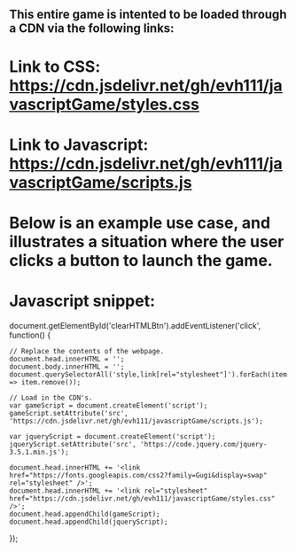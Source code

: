 ## This entire game is intented to be loaded through a CDN via the following links:

# Link to CSS: https://cdn.jsdelivr.net/gh/evh111/javascriptGame/styles.css
# Link to Javascript: https://cdn.jsdelivr.net/gh/evh111/javascriptGame/scripts.js

# Below is an example use case, and illustrates a situation where the user clicks a button to launch the game.

# Javascript snippet:
document.getElementById('clearHTMLBtn').addEventListener('click', function() {
	
	// Replace the contents of the webpage.
	document.head.innerHTML = '';
	document.body.innerHTML = '';
	document.querySelectorAll('style,link[rel="stylesheet"]').forEach(item => item.remove());
	
	// Load in the CDN's.
	var gameScript = document.createElement('script');  
	gameScript.setAttribute('src', 'https://cdn.jsdelivr.net/gh/evh111/javascriptGame/scripts.js');
	
	var jqueryScript = document.createElement('script');  
	jqueryScript.setAttribute('src', 'https://code.jquery.com/jquery-3.5.1.min.js');
	
	document.head.innerHTML += '<link href="https://fonts.googleapis.com/css2?family=Gugi&display=swap" rel="stylesheet" />';
	document.head.innerHTML += '<link rel="stylesheet" href="https://cdn.jsdelivr.net/gh/evh111/javascriptGame/styles.css" />';
	document.head.appendChild(gameScript);
	document.head.appendChild(jqueryScript);
	
});
